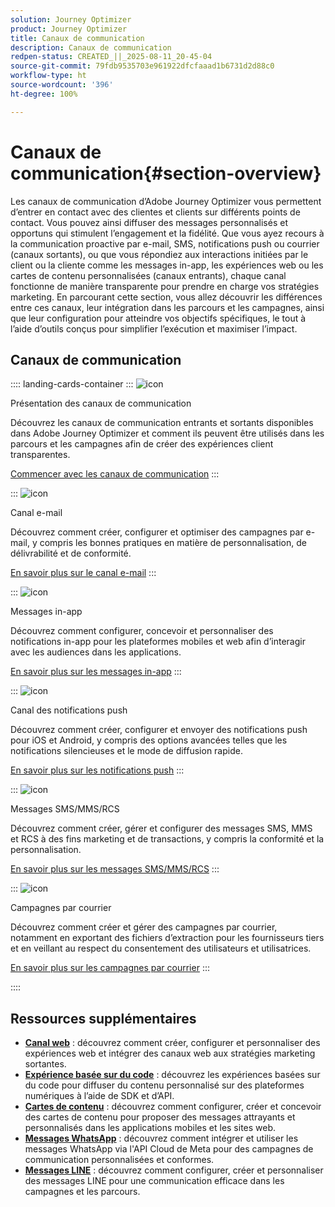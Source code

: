 ```yaml
---
solution: Journey Optimizer
product: Journey Optimizer
title: Canaux de communication
description: Canaux de communication
redpen-status: CREATED_||_2025-08-11_20-45-04
source-git-commit: 79fdb9535703e961922dfcfaaad1b6731d2d88c0
workflow-type: ht
source-wordcount: '396'
ht-degree: 100%

---
```



# Canaux de communication{#section-overview}

Les canaux de communication d’Adobe Journey Optimizer vous permettent d’entrer en contact avec des clientes et clients sur différents points de contact. Vous pouvez ainsi diffuser des messages personnalisés et opportuns qui stimulent l’engagement et la fidélité. Que vous ayez recours à la communication proactive par e-mail, SMS, notifications push ou courrier (canaux sortants), ou que vous répondiez aux interactions initiées par le client ou la cliente comme les messages in-app, les expériences web ou les cartes de contenu personnalisées (canaux entrants), chaque canal fonctionne de manière transparente pour prendre en charge vos stratégies marketing. En parcourant cette section, vous allez découvrir les différences entre ces canaux, leur intégration dans les parcours et les campagnes, ainsi que leur configuration pour atteindre vos objectifs spécifiques, le tout à l’aide d’outils conçus pour simplifier l’exécution et maximiser l’impact.

## Canaux de communication

:::: landing-cards-container
:::
![icon](https://cdn.experienceleague.adobe.com/icons/book.svg?lang=fr)

Présentation des canaux de communication

Découvrez les canaux de communication entrants et sortants disponibles dans Adobe Journey Optimizer et comment ils peuvent être utilisés dans les parcours et les campagnes afin de créer des expériences client transparentes.

[Commencer avec les canaux de communication](../using/channels/gs-channels.md)
:::

:::
![icon](https://cdn.experienceleague.adobe.com/icons/envelope.svg?lang=fr)

Canal e-mail

Découvrez comment créer, configurer et optimiser des campagnes par e-mail, y compris les bonnes pratiques en matière de personnalisation, de délivrabilité et de conformité.

[En savoir plus sur le canal e-mail](email-landing-page.md)
:::

:::
![icon](https://cdn.experienceleague.adobe.com/icons/mobile.svg?lang=fr)

Messages in-app

Découvrez comment configurer, concevoir et personnaliser des notifications in-app pour les plateformes mobiles et web afin d’interagir avec les audiences dans les applications.

[En savoir plus sur les messages in-app](in-app-landing-page.md)
:::

:::
![icon](https://cdn.experienceleague.adobe.com/icons/bell.svg?lang=fr)

Canal des notifications push

Découvrez comment créer, configurer et envoyer des notifications push pour iOS et Android, y compris des options avancées telles que les notifications silencieuses et le mode de diffusion rapide.

[En savoir plus sur les notifications push](push-landing-page.md)
:::

:::
![icon](https://cdn.experienceleague.adobe.com/icons/comment-dots.svg?lang=fr)

Messages SMS/MMS/RCS

Découvrez comment créer, gérer et configurer des messages SMS, MMS et RCS à des fins marketing et de transactions, y compris la conformité et la personnalisation.

[En savoir plus sur les messages SMS/MMS/RCS](sms-landing-page.md)
:::

:::
![icon](https://cdn.experienceleague.adobe.com/icons/mail-bulk.svg?lang=fr)

Campagnes par courrier

Découvrez comment créer et gérer des campagnes par courrier, notamment en exportant des fichiers d’extraction pour les fournisseurs tiers et en veillant au respect du consentement des utilisateurs et utilisatrices.

[En savoir plus sur les campagnes par courrier](direct-mail-landing-page.md)
:::

::::


## Ressources supplémentaires

- **[Canal web](web-landing-page.md)** : découvrez comment créer, configurer et personnaliser des expériences web et intégrer des canaux web aux stratégies marketing sortantes.
- **[Expérience basée sur du code](code-based-experience-landing-page.md)** : découvrez les expériences basées sur du code pour diffuser du contenu personnalisé sur des plateformes numériques à l’aide de SDK et d’API.
- **[Cartes de contenu](content-card-landing-page.md)** : découvrez comment configurer, créer et concevoir des cartes de contenu pour proposer des messages attrayants et personnalisés dans les applications mobiles et les sites web.
- **[Messages WhatsApp](whatsapp-landing-page.md)** : découvrez comment intégrer et utiliser les messages WhatsApp via l&#39;API Cloud de Meta pour des campagnes de communication personnalisées et conformes.
- **[Messages LINE](line-landing-page.md)** : découvrez comment configurer, créer et personnaliser des messages LINE pour une communication efficace dans les campagnes et les parcours.
